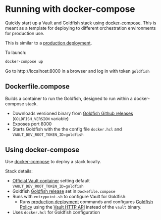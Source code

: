# Running with docker-compose

Quickly start up a Vault and Goldfish stack using [docker-compose](https://github.com/docker/compose). This is meant as a template for deploying to different orchestration environments for production use.

This is similar to a [production deployment](https://github.com/Caiyeon/goldfish/wiki/Production-Deployment).

To launch:
```bash
docker-compose up
```

Go to http://localhost:8000 in a browser and log in with token `goldfish`

## Dockerfile.compose
Builds a container to run the Goldfish, designed to run within a docker-compose stack.

- Downloads versioned binary from [Goldfish Github releases](https://github.com/Caiyeon/goldfish/releases) (`GOLDFISH_VERSION` variable)
- Exposes port 8000
- Starts Goldfish with the the config file `docker.hcl` and `VAULT_DEV_ROOT_TOKEN_ID=goldfish`

## Using docker-compose
Use [docker-compose](https://github.com/docker/compose) to deploy a stack locally.

Stack details:
- [Official Vault container](https://hub.docker.com/_/vault/) setting default `VAULT_DEV_ROOT_TOKEN_ID=goldfish`
- Goldfish [Goldfish release](https://github.com/Caiyeon/goldfish/releases) set in `Dockefile.compose`
- Runs with `entrypoint.sh` to configure Vault for Goldfish
  - Runs [production deployment](https://github.com/Caiyeon/goldfish/wiki/Production-Deployment) commands and configures [Goldfish Policy](https://github.com/Caiyeon/goldfish/blob/master/vagrant/policies/goldfish.hcl) using the [Vault HTTP API](https://www.vaultproject.io/api/index.html) instead of the `vault` binary.
- Uses `docker.hcl` for Goldfish configuration
